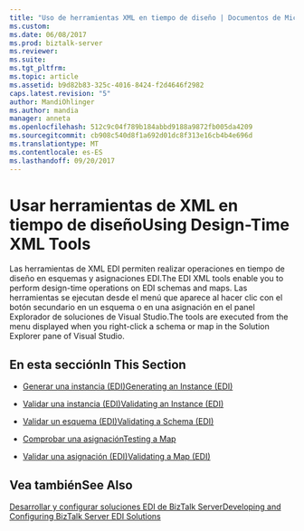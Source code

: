 ```yaml
---
title: "Uso de herramientas XML en tiempo de diseño | Documentos de Microsoft"
ms.custom: 
ms.date: 06/08/2017
ms.prod: biztalk-server
ms.reviewer: 
ms.suite: 
ms.tgt_pltfrm: 
ms.topic: article
ms.assetid: b9d82b83-325c-4016-8424-f2d4646f2982
caps.latest.revision: "5"
author: MandiOhlinger
ms.author: mandia
manager: anneta
ms.openlocfilehash: 512c9c04f789b184abbd9188a9872fb005da4209
ms.sourcegitcommit: cb908c540d8f1a692d01dc8f313e16cb4b4e696d
ms.translationtype: MT
ms.contentlocale: es-ES
ms.lasthandoff: 09/20/2017
---
```

# <a name="using-design-time-xml-tools"></a><span data-ttu-id="81b55-102">Usar herramientas de XML en tiempo de diseño</span><span class="sxs-lookup"><span data-stu-id="81b55-102">Using Design-Time XML Tools</span></span>
<span data-ttu-id="81b55-103">Las herramientas de XML EDI permiten realizar operaciones en tiempo de diseño en esquemas y asignaciones EDI.</span><span class="sxs-lookup"><span data-stu-id="81b55-103">The EDI XML tools enable you to perform design-time operations on EDI schemas and maps.</span></span> <span data-ttu-id="81b55-104">Las herramientas se ejecutan desde el menú que aparece al hacer clic con el botón secundario en un esquema o en una asignación en el panel Explorador de soluciones de Visual Studio.</span><span class="sxs-lookup"><span data-stu-id="81b55-104">The tools are executed from the menu displayed when you right-click a schema or map in the Solution Explorer pane of Visual Studio.</span></span>  
  
## <a name="in-this-section"></a><span data-ttu-id="81b55-105">En esta sección</span><span class="sxs-lookup"><span data-stu-id="81b55-105">In This Section</span></span>  
  
-   [<span data-ttu-id="81b55-106">Generar una instancia (EDI)</span><span class="sxs-lookup"><span data-stu-id="81b55-106">Generating an Instance (EDI)</span></span>](../core/generating-an-instance-edi.md)  
  
-   [<span data-ttu-id="81b55-107">Validar una instancia (EDI)</span><span class="sxs-lookup"><span data-stu-id="81b55-107">Validating an Instance (EDI)</span></span>](../core/validating-an-instance-edi.md)  
  
-   [<span data-ttu-id="81b55-108">Validar un esquema (EDI)</span><span class="sxs-lookup"><span data-stu-id="81b55-108">Validating a Schema (EDI)</span></span>](../core/validating-a-schema-edi.md)  
  
-   [<span data-ttu-id="81b55-109">Comprobar una asignación</span><span class="sxs-lookup"><span data-stu-id="81b55-109">Testing a Map</span></span>](../core/testing-a-map.md)  
  
-   [<span data-ttu-id="81b55-110">Validar una asignación (EDI)</span><span class="sxs-lookup"><span data-stu-id="81b55-110">Validating a Map (EDI)</span></span>](../core/validating-a-map-edi.md)  
  
## <a name="see-also"></a><span data-ttu-id="81b55-111">Vea también</span><span class="sxs-lookup"><span data-stu-id="81b55-111">See Also</span></span>  
 [<span data-ttu-id="81b55-112">Desarrollar y configurar soluciones EDI de BizTalk Server</span><span class="sxs-lookup"><span data-stu-id="81b55-112">Developing and Configuring BizTalk Server EDI Solutions</span></span>](../core/developing-and-configuring-biztalk-server-edi-solutions.md)